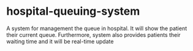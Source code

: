 # hospital-queuing-system
A system for management the queue in hospital. It will show the patient their current queue. Furthermore, system also provides patients their waiting time and it will be real-time update
